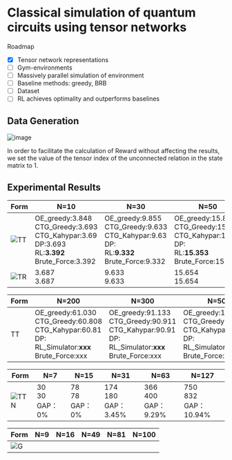 # Classical simulation of quantum circuits using tensor networks

Roadmap
- [x] Tensor network representations
- [ ] Gym-environments
- [ ] Massively parallel simulation of environment
- [ ] Baseline methods: greedy, BRB
- [ ] Dataset
- [ ] RL achieves optimality and outperforms baselines

## Data Generation

![image](https://user-images.githubusercontent.com/75991833/218404111-e23e9e9b-c2ac-4648-aa04-9a7208fa7693.png)

In order to facilitate the calculation of Reward without affecting the results, we set the value of the tensor index of the unconnected relation in the state matrix to 1.

## Experimental Results

|Form|N=10|N=30|N=50|N=100|
|-------| ----|------- | -----|------ |
|![TT](https://user-images.githubusercontent.com/75991833/217780619-40f42213-62b8-4db5-bfa9-0c9f8d97081d.png)|OE_greedy:3.848<br>CTG_Greedy:3.693<br>CTG_Kahypar:3.69<br>DP:3.693<br>RL:**3.392**<br>Brute_Force:3.392|OE_greedy:9.855<br>CTG_Greedy:9.633<br>CTG_Kahypar:9.63<br>DP:<br>RL:**9.332** <br>Brute_Force:9.332|OE_greedy:15.875<br>CTG_Greedy:15.654<br>CTG_Kahypar:15.65<br>DP:<br>RL:**15.353**<br>Brute_Force:15.353|OE_greedy:30.927<br>CTG_Greedy:30.705<br>CTG_Kahypar:30.71<br>DP:<br>RL:**30.404**<br>Brute_Force:30.404|
|![TR](https://user-images.githubusercontent.com/75991833/217780649-80acaa33-030b-46b9-9fc6-bf5bc84167a3.png)|3.687<br>3.687<br>|9.633<br>9.633<br>|15.654<br>15.654|30.705<br>30.705|

|Form|N=200|N=300|N=500|N=800|
|-------| ----|------- | -----|------ |
|TT|OE_greedy:61.030<br>CTG_Greedy:60.808<br>CTG_Kahypar:60.81<br>DP:<br>RL_Simulator:**xxx**<br>Brute_Force:xxx|OE_greedy:91.133<br>CTG_Greedy:90.911<br>CTG_Kahypar:90.91<br>DP:<br>RL_Simulator:**xxx**<br>Brute_Force:xxx|OE_greedy:151.339<br>CTG_Greedy:151.337<br>CTG_Kahypar:151.12<br>DP:<br>RL_Simulator:**xxx**<br>Brute_Force:xxx|OE_greedy:241.648<br>CTG_Greedy:241.426<br>CTG_Kahypar:241.43<br>DP:<br>RL_Simulator:**xxx**<br>Brute_Force:xxx|







|Form|N=7|N=15|N=31|N=63|N=127|
|-------| ----|------- | -----|------ |------ |
|![TTN](https://user-images.githubusercontent.com/75991833/217782955-cd2cd6e8-d0b8-4187-b7e7-d202266bcbfb.png)|30<br>30<br>GAP：0%|78<br>78<br>GAP：0%|174<br>180<br>GAP：3.45%|366<br>400<br>GAP：9.29%|750<br>832<br>GAP：10.94%|

|Form|N=9|N=16|N=49|N=81|N=100|
|-------| ----|------- | -----|------ |------ |
|![G](https://user-images.githubusercontent.com/75991833/217780858-eff2a41e-3847-4ed2-bbcb-5db8aa86d9ce.png)||||||
